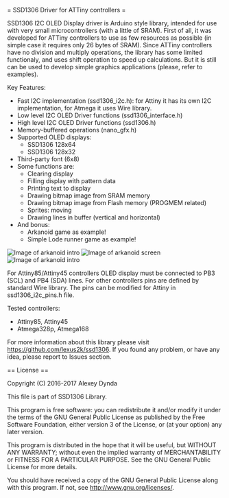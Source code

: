 = SSD1306 Driver for ATTiny controllers =

SSD1306 I2C OLED Display driver is Arduino style library, intended for use with
very small microcontrollers (with a little of SRAM). First of all, it was developed
for ATTiny controllers to use as few resources as possible (in simple case it requires
only 26 bytes of SRAM). Since ATTiny controllers have no division and multiply
operations, the library has some limited functionaly, and uses shift operation
to speed up calculations. But it is still can be used to develop simple graphics
applications (please, refer to examples).

Key Features:

 * Fast I2C implementation (ssd1306_i2c.h): for Attiny it has its own I2C implementation, for Atmega it uses Wire library.
 * Low level I2C OLED Driver functions (ssd1306_interface.h)
 * High level I2C OLED Driver functions (ssd1306.h)
 * Memory-buffered operations (nano_gfx.h)
 * Supported OLED displays:
   * SSD1306 128x64
   * SSD1306 128x32
 * Third-party font (6x8)
 * Some functions are:
   * Clearing display
   * Filling display with pattern data
   * Printing text to display
   * Drawing bitmap image from SRAM memory
   * Drawing bitmap image from Flash memory (PROGMEM related)
   * Sprites: moving
   * Drawing lines in buffer (vertical and horizontal)
 * And bonus:
   * Arkanoid game as example!
   * Simple Lode runner game as example!

![Image of arkanoid intro](https://github.com/lexus2k/ssd1306/blob/master/examples/arkanoid/screenshots/introscreen.png) ![Image of arkanoid screen](https://github.com/lexus2k/ssd1306/blob/master/examples/arkanoid/screenshots/screenshot.png)
![Image of arkanoid intro](https://github.com/lexus2k/ssd1306/blob/master/examples/lode_runner/screenshots/main_screen.png)

For Attiny85/Attiny45 controllers OLED display must be connected to
PB3 (SCL) and PB4 (SDA) lines. For other controllers pins
are defined by standard Wire library. The pins
can be modified for Attiny in ssd1306_i2c_pins.h file.

Tested controllers:
* Attiny85, Attiny45
* Atmega328p, Atmega168

For more information about this library please visit
https://github.com/lexus2k/ssd1306.
If you found any problem, or have any idea, please report to Issues section.

== License ==

Copyright (C) 2016-2017 Alexey Dynda

This file is part of SSD1306 Library.

This program is free software: you can redistribute it and/or modify
it under the terms of the GNU General Public License as published by
the Free Software Foundation, either version 3 of the License, or
(at your option) any later version.

This program is distributed in the hope that it will be useful,
but WITHOUT ANY WARRANTY; without even the implied warranty of
MERCHANTABILITY or FITNESS FOR A PARTICULAR PURPOSE.  See the
GNU General Public License for more details.

You should have received a copy of the GNU General Public License
along with this program.  If not, see <http://www.gnu.org/licenses/>.

